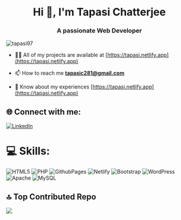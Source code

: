 <h1 align="center">Hi 👋, I'm Tapasi Chatterjee</h1>
<h3 align="center">A passionate Web Developer</h3>

<p align="left"> <img src="https://komarev.com/ghpvc/?username=tapasi97&label=Profile%20views&color=0e75b6&style=flat" alt="tapasi97" /> </p>

- 👨‍💻 All of my projects are available at [https://tapasi.netlify.app](https://tapasi.netlify.app)

- 📫 How to reach me **tapasic281@gmail.com**

- 📄 Know about my experiences [https://tapasi.netlify.app](https://tapasi.netlify.app)

## 🌐 Connect with me:
[![LinkedIn](https://img.shields.io/badge/LinkedIn-%230077B5.svg?logo=linkedin&logoColor=white)](https://www.linkedin.com/in/tapasi-chatterjee-87386a260/) 

# 💻 Skills:
![HTML5](https://img.shields.io/badge/html5-%23E34F26.svg?style=for-the-badge&logo=html5&logoColor=white) ![PHP](https://img.shields.io/badge/php-%23777BB4.svg?style=for-the-badge&logo=php&logoColor=white) ![GithubPages](https://img.shields.io/badge/github%20pages-121013?style=for-the-badge&logo=github&logoColor=white) ![Netlify](https://img.shields.io/badge/netlify-%23000000.svg?style=for-the-badge&logo=netlify&logoColor=#00C7B7) ![Bootstrap](https://img.shields.io/badge/bootstrap-%238511FA.svg?style=for-the-badge&logo=bootstrap&logoColor=white) ![WordPress](https://img.shields.io/badge/WordPress-%23117AC9.svg?style=for-the-badge&logo=WordPress&logoColor=white) ![Apache](https://img.shields.io/badge/apache-%23D42029.svg?style=for-the-badge&logo=apache&logoColor=white) ![MySQL](https://img.shields.io/badge/mysql-%2300000f.svg?style=for-the-badge&logo=mysql&logoColor=white)


## 🔝 Top Contributed Repo
![](https://github-contributor-stats.vercel.app/api?username=Tapasi97&limit=5&theme=dark&combine_all_yearly_contributions=true)

<!-- <p>&nbsp;<img align="center" src="https://github-readme-stats.vercel.app/api?username=pritampal29&show_icons=true&locale=en" alt="pritampal29" /></p> -->
